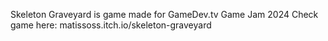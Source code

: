Skeleton Graveyard is game made for GameDev.tv Game Jam 2024
Check game here:
matissoss.itch.io/skeleton-graveyard
